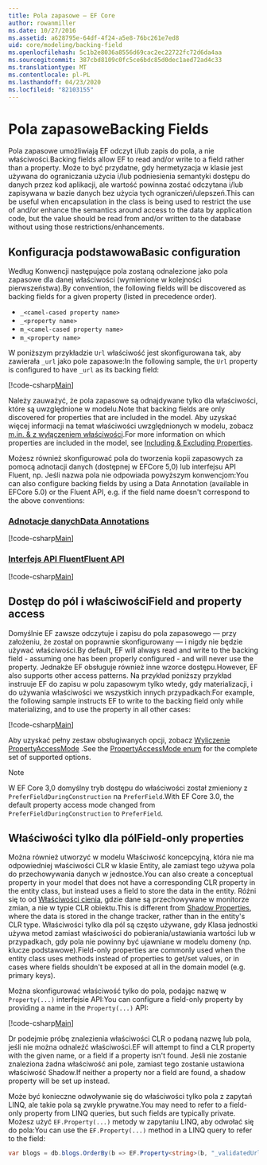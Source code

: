 ```yaml
---
title: Pola zapasowe — EF Core
author: rowanmiller
ms.date: 10/27/2016
ms.assetid: a628795e-64df-4f24-a5e8-76bc261e7ed8
uid: core/modeling/backing-field
ms.openlocfilehash: 5c1b2e8036a8556d69cac2ec22722fc72d6da4aa
ms.sourcegitcommit: 387cbd8109c0fc5ce6bdc85d0dec1aed72ad4c33
ms.translationtype: MT
ms.contentlocale: pl-PL
ms.lasthandoff: 04/23/2020
ms.locfileid: "82103155"
---
```

# <a name="backing-fields"></a><span data-ttu-id="52512-102">Pola zapasowe</span><span class="sxs-lookup"><span data-stu-id="52512-102">Backing Fields</span></span>

<span data-ttu-id="52512-103">Pola zapasowe umożliwiają EF odczyt i/lub zapis do pola, a nie właściwości.</span><span class="sxs-lookup"><span data-stu-id="52512-103">Backing fields allow EF to read and/or write to a field rather than a property.</span></span> <span data-ttu-id="52512-104">Może to być przydatne, gdy hermetyzacja w klasie jest używana do ograniczania użycia i/lub podniesienia semantyki dostępu do danych przez kod aplikacji, ale wartość powinna zostać odczytana i/lub zapisywana w bazie danych bez użycia tych ograniczeń/ulepszeń.</span><span class="sxs-lookup"><span data-stu-id="52512-104">This can be useful when encapsulation in the class is being used to restrict the use of and/or enhance the semantics around access to the data by application code, but the value should be read from and/or written to the database without using those restrictions/enhancements.</span></span>

## <a name="basic-configuration"></a><span data-ttu-id="52512-105">Konfiguracja podstawowa</span><span class="sxs-lookup"><span data-stu-id="52512-105">Basic configuration</span></span>

<span data-ttu-id="52512-106">Według Konwencji następujące pola zostaną odnalezione jako pola zapasowe dla danej właściwości (wymienione w kolejności pierwszeństwa).</span><span class="sxs-lookup"><span data-stu-id="52512-106">By convention, the following fields will be discovered as backing fields for a given property (listed in precedence order).</span></span> 

* `_<camel-cased property name>`
* `_<property name>`
* `m_<camel-cased property name>`
* `m_<property name>`

<span data-ttu-id="52512-107">W poniższym przykładzie `Url` właściwość jest skonfigurowana tak, aby zawierała `_url` jako pole zapasowe:</span><span class="sxs-lookup"><span data-stu-id="52512-107">In the following sample, the `Url` property is configured to have `_url` as its backing field:</span></span>

[!code-csharp[Main](../../../samples/core/Modeling/Conventions/BackingField.cs#Sample)]

<span data-ttu-id="52512-108">Należy zauważyć, że pola zapasowe są odnajdywane tylko dla właściwości, które są uwzględnione w modelu.</span><span class="sxs-lookup"><span data-stu-id="52512-108">Note that backing fields are only discovered for properties that are included in the model.</span></span> <span data-ttu-id="52512-109">Aby uzyskać więcej informacji na temat właściwości uwzględnionych w modelu, zobacz [m.in. & z wyłączeniem właściwości](included-properties.md).</span><span class="sxs-lookup"><span data-stu-id="52512-109">For more information on which properties are included in the model, see [Including & Excluding Properties](included-properties.md).</span></span>

<span data-ttu-id="52512-110">Możesz również skonfigurować pola do tworzenia kopii zapasowych za pomocą adnotacji danych (dostępnej w EFCore 5,0) lub interfejsu API Fluent, np. Jeśli nazwa pola nie odpowiada powyższym konwencjom:</span><span class="sxs-lookup"><span data-stu-id="52512-110">You can also configure backing fields by using a Data Annotation (available in EFCore 5.0) or the Fluent API, e.g. if the field name doesn't correspond to the above conventions:</span></span>

### <a name="data-annotations"></a>[<span data-ttu-id="52512-111">Adnotacje danych</span><span class="sxs-lookup"><span data-stu-id="52512-111">Data Annotations</span></span>](#tab/data-annotations)

[!code-csharp[Main](../../../samples/core/Modeling/DataAnnotations/BackingField.cs?name=BackingField&highlight=7)]

### <a name="fluent-api"></a>[<span data-ttu-id="52512-112">Interfejs API Fluent</span><span class="sxs-lookup"><span data-stu-id="52512-112">Fluent API</span></span>](#tab/fluent-api)

[!code-csharp[Main](../../../samples/core/Modeling/FluentAPI/BackingField.cs?name=BackingField&highlight=5)]

## <a name="field-and-property-access"></a><span data-ttu-id="52512-113">Dostęp do pól i właściwości</span><span class="sxs-lookup"><span data-stu-id="52512-113">Field and property access</span></span>

<span data-ttu-id="52512-114">Domyślnie EF zawsze odczytuje i zapisu do pola zapasowego — przy założeniu, że został on poprawnie skonfigurowany — i nigdy nie będzie używać właściwości.</span><span class="sxs-lookup"><span data-stu-id="52512-114">By default, EF will always read and write to the backing field - assuming one has been properly configured - and will never use the property.</span></span> <span data-ttu-id="52512-115">Jednakże EF obsługuje również inne wzorce dostępu.</span><span class="sxs-lookup"><span data-stu-id="52512-115">However, EF also supports other access patterns.</span></span> <span data-ttu-id="52512-116">Na przykład poniższy przykład instruuje EF do zapisu w polu zapasowym tylko wtedy, gdy materializacji, i do używania właściwości we wszystkich innych przypadkach:</span><span class="sxs-lookup"><span data-stu-id="52512-116">For example, the following sample instructs EF to write to the backing field only while materializing, and to use the property in all other cases:</span></span>

[!code-csharp[Main](../../../samples/core/Modeling/FluentAPI/BackingFieldAccessMode.cs?name=BackingFieldAccessMode&highlight=6)]

<span data-ttu-id="52512-117">Aby uzyskać pełny zestaw obsługiwanych opcji, zobacz [Wyliczenie PropertyAccessMode](https://docs.microsoft.com/dotnet/api/microsoft.entityframeworkcore.propertyaccessmode) .</span><span class="sxs-lookup"><span data-stu-id="52512-117">See the [PropertyAccessMode enum](https://docs.microsoft.com/dotnet/api/microsoft.entityframeworkcore.propertyaccessmode) for the complete set of supported options.</span></span>

> [!NOTE]
> <span data-ttu-id="52512-118">W EF Core 3,0 domyślny tryb dostępu do właściwości został zmieniony z `PreferFieldDuringConstruction` na `PreferField`.</span><span class="sxs-lookup"><span data-stu-id="52512-118">With EF Core 3.0, the default property access mode changed from `PreferFieldDuringConstruction` to `PreferField`.</span></span>

## <a name="field-only-properties"></a><span data-ttu-id="52512-119">Właściwości tylko dla pól</span><span class="sxs-lookup"><span data-stu-id="52512-119">Field-only properties</span></span>

<span data-ttu-id="52512-120">Można również utworzyć w modelu Właściwość koncepcyjną, która nie ma odpowiedniej właściwości CLR w klasie Entity, ale zamiast tego używa pola do przechowywania danych w jednostce.</span><span class="sxs-lookup"><span data-stu-id="52512-120">You can also create a conceptual property in your model that does not have a corresponding CLR property in the entity class, but instead uses a field to store the data in the entity.</span></span> <span data-ttu-id="52512-121">Różni się to od [Właściwości cienia](shadow-properties.md), gdzie dane są przechowywane w monitorze zmian, a nie w typie CLR obiektu.</span><span class="sxs-lookup"><span data-stu-id="52512-121">This is different from [Shadow Properties](shadow-properties.md), where the data is stored in the change tracker, rather than in the entity's CLR type.</span></span> <span data-ttu-id="52512-122">Właściwości tylko dla pól są często używane, gdy Klasa jednostki używa metod zamiast właściwości do pobierania/ustawiania wartości lub w przypadkach, gdy pola nie powinny być ujawniane w modelu domeny (np. klucze podstawowe).</span><span class="sxs-lookup"><span data-stu-id="52512-122">Field-only properties are commonly used when the entity class uses methods instead of properties to get/set values, or in cases where fields shouldn't be exposed at all in the domain model (e.g. primary keys).</span></span>

<span data-ttu-id="52512-123">Można skonfigurować właściwość tylko do pola, podając nazwę w `Property(...)` interfejsie API:</span><span class="sxs-lookup"><span data-stu-id="52512-123">You can configure a field-only property by providing a name in the `Property(...)` API:</span></span>

[!code-csharp[Main](../../../samples/core/Modeling/FluentAPI/BackingFieldNoProperty.cs#Sample)]

<span data-ttu-id="52512-124">Dr podejmie próbę znalezienia właściwości CLR o podaną nazwę lub pola, jeśli nie można odnaleźć właściwości.</span><span class="sxs-lookup"><span data-stu-id="52512-124">EF will attempt to find a CLR property with the given name, or a field if a property isn't found.</span></span> <span data-ttu-id="52512-125">Jeśli nie zostanie znaleziona żadna właściwość ani pole, zamiast tego zostanie ustawiona właściwość Shadow.</span><span class="sxs-lookup"><span data-stu-id="52512-125">If neither a property nor a field are found, a shadow property will be set up instead.</span></span>

<span data-ttu-id="52512-126">Może być konieczne odwoływanie się do właściwości tylko pola z zapytań LINQ, ale takie pola są zwykle prywatne.</span><span class="sxs-lookup"><span data-stu-id="52512-126">You may need to refer to a field-only property from LINQ queries, but such fields are typically private.</span></span> <span data-ttu-id="52512-127">Możesz użyć `EF.Property(...)` metody w zapytaniu LINQ, aby odwołać się do pola:</span><span class="sxs-lookup"><span data-stu-id="52512-127">You can use the `EF.Property(...)` method in a LINQ query to refer to the field:</span></span>

``` csharp
var blogs = db.blogs.OrderBy(b => EF.Property<string>(b, "_validatedUrl"));
```
